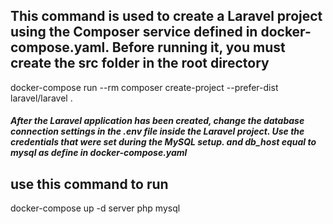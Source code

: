 

## This command is used to create a Laravel project using the Composer service defined in docker-compose.yaml. Before running it, you must create the src folder in the root directory
docker-compose run --rm composer create-project --prefer-dist laravel/laravel .

##### After the Laravel application has been created, change the database connection settings in the .env file inside the Laravel project. Use the credentials that were set during the MySQL setup. and db_host equal to mysql as define in docker-compose.yaml    

## use this command to run 

docker-compose up -d server php mysql 